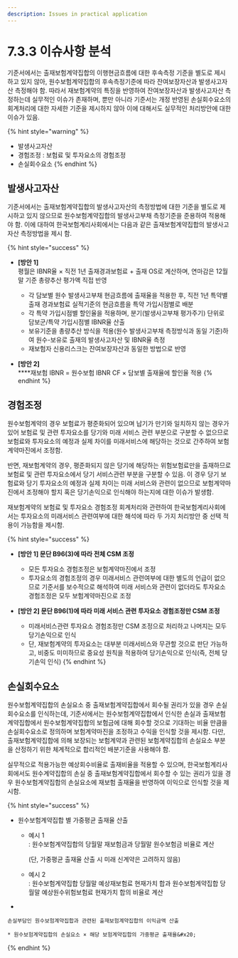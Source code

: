 ```yaml
---
description: Issues in practical application
---
```


# 7.3.3 이슈사항 분석

기준서에서는 출재보험계약집합의 이행현금흐름에 대한 후속측정 기준을 별도로 제시하고 있지 않아, 원수보험계약집합의 후속측정기준에 따라 잔여보장자산과 발생사고자산 측정해야 함. 따라서 재보험계약의 특징을 반영하여 잔여보장자산과 발생사고자산 측정하는데 실무적인 이슈가 존재하며, 뿐만 아니라 기준서는 개정 반영된 손실회수요소의 회계처리에 대한 자세한 기준을 제시하지 않아 이에 대해서도 실무적인 처리방안에 대한 이슈가 있음.   &#x20;

{% hint style="warning" %}
* 발생사고자산
* 경험조정 : 보험료 및 투자요소의 경험조정
* 손실회수요소&#x20;
{% endhint %}

## 발생사고자산

기준서에서는 출재보험계약집합의 발생사고자산의 측정방법에 대한 기준을 별도로 제시하고 있지 않으므로 원수보험계약집합의 발생사고부채 측정기준을 준용하여 적용해야 함. 이에 대하여 한국보험계리사회에서는 다음과 같은 출재보험계약집합의 발생사고자산 측정방법을 제시 함.&#x20;

{% hint style="success" %}
*   **\[방안 1]**\
    평월은 IBNR율 × 직전 1년 출재경과보험료 + 출재 OS로 계산하며, 연마감은 12월 말 기준 총량추산 평가액 직접 반영&#x20;

    * 각 담보별 원수 발생사고부채 현금흐름에 출재율을 적용한 후, 직전 1년 특약별 출재 경과보험료 실적기준의 현금흐름을 특약 가입시점별로 배분&#x20;
    * 각 특약 가입시점별 할인율을 적용하며, 분기(발생사고부채 평가주기) 단위로 담보군/특약 가입시점별 IBNR율 산출&#x20;
    * 보유기준을 총량추산 방식을 적용(원수 발생사고부채 측정방식과 동일 기준)하여 원수-보유로 출재의 발생사고자산 및 IBNR율 측정&#x20;
    * 재보험자 신용리스크는 잔여보장자산과 동일한 방법으로 반영&#x20;




* **\[방안 2]**\
  ****재보험 IBNR = 원수보험 IBNR CF × 담보별 출재율에 할인율 적용 &#x20;
{% endhint %}

## 경험조정

원수보험계약의 경우 보험료가 평준화되어 있으며 납기가 만기와 일치하지 않는 경우가 있어 보험료 및 관련 투자요소를 당기와 미래 서비스 관련 부분으로 구분할 수 없으므로 보험료와 투자요소의 예정과 실제 차이를 미래서비스에 해당하는 것으로 간주하여 보험계약마진에서 조정함.&#x20;

반면, 재보험계약의 경우, 평준화되지 않은 당기에 해당하는 위험보험료만을 출재하므로 보험료 및 관련 투자요소에서 당기 서비스관련 부분을 구분할 수 있음. 이 경우 당기 보험료와 당기 투자요소의 예정과 실제 차이는 미래 서비스와 관련이 없으므로 보험계약마진에서 조정해야 할지 혹은 당기손익으로 인식해야 하는지에 대한 이슈가 발생함.

재보험계약의 보험료 및 투자요소 경험조정 회계처리와 관련하여 한국보험계리사회에서는 투자요소의 미래서비스 관련여부에 대한 해석에 따라 두 가지 처리방안 중 선택 적용이 가능함을 제시함.

{% hint style="success" %}
*   **\[방안 1] 문단 B96(3)에 따라 전체 CSM 조정**&#x20;

    * 모든 투자요소 경험조정은 보험계약마진에서 조정&#x20;
    * 투자요소의 경험조정의 경우 미래서비스 관련여부에 대한 별도의 언급이 없으므로 기준서를 보수적으로 해석하여 미래 서비스와 관련이 없더라도 투자요소 경험조정은 모두 보험계약마진으로 조정&#x20;


* **\[방안 2] 문단 B96(1)에 따라 미래 서비스 관련 투자요소 경험조정만 CSM 조정**&#x20;
  * 미래서비스관련 투자요소 경험조정만 CSM 조정으로 처리하고 나머지는 모두 당기손익으로 인식
  * 단, 재보험계약의 투자요소는 대부분 미래서비스와 무관할 것으로 판단 가능하고, 비중도 미미하므로 중요성 원칙을 적용하여 당기손익으로 인식(즉, 전체 당기손익 인식)
{% endhint %}

## &#x20;손실회수요소&#x20;

원수보험계약집합의 손실요소 중 출재보험계약집합에서 회수될 권리가 있을 경우 손실회수요소를 인식하는데, 기준서에서는 원수보험계약집합에서 인식한 손실과 출재보험계약집합에서 원수보험계약집합의 보험금에 대해 회수할 것으로 기대하는 비율 만큼을 손실회수요소로 정의하며 보험계약마진을 조정하고 수익을 인식할 것을 제시함. 다만, 출재보험계약집합에 의해 보장되는 보험계약과 관련된 보험계약집합의 손실요소 부분을 산정하기 위한 체계적으로 합리적인 배분기준을 사용해야 함.&#x20;

실무적으로 적용가능한 예상회수비율로 출재비율을 적용할 수 있으며, 한국보험계리사회에서도 원수계약집합의 손실 중 출재보험계약집합에서 회수할 수 있는 권리가 있을 경우 원수보험계약집합의 손실요소에 재보험 출재율을 반영하여 이익으로 인식할 것을 제시함.

{% hint style="success" %}
*   원수보험계약집합 별 가중평균 출재율 산출&#x20;

    *   예시 1\
        : 원수보험계약집합의 당월말 재보험금과 당월말 원수보험금 비율로 계산

        &#x20; (단, 가중평균 출재율 산출 시 미래 신계약은 고려하지 않음)
    * 예시 2\
      : 원수보험계약집합 당월말 예상재보험료 현재가치 합과 원수보험계약집합 당월말 예상원수위험보험료 현재가치 합의 비율로 계산&#x20;


*

    손실부담인 원수보험계약집합과 관련된 출재보험계약집합의 이익금액 산출

    * 원수보험계약집합의 손실요소 × 해당 보험계약집합의 가중평균 출재율&#x20;
{% endhint %}
